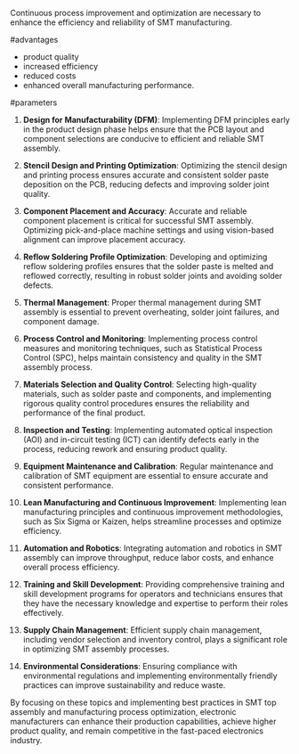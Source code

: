 Continuous process improvement and optimization are necessary to enhance the efficiency and reliability of SMT manufacturing.

#advantages  
- product quality
- increased efficiency
- reduced costs
- enhanced overall manufacturing performance.

#parameters  

1. **Design for Manufacturability (DFM)**: Implementing DFM principles early in the product design phase helps ensure that the PCB layout and component selections are conducive to efficient and reliable SMT assembly.

2. **Stencil Design and Printing Optimization**: Optimizing the stencil design and printing process ensures accurate and consistent solder paste deposition on the PCB, reducing defects and improving solder joint quality.

3. **Component Placement and Accuracy**: Accurate and reliable component placement is critical for successful SMT assembly. Optimizing pick-and-place machine settings and using vision-based alignment can improve placement accuracy.

4. **Reflow Soldering Profile Optimization**: Developing and optimizing reflow soldering profiles ensures that the solder paste is melted and reflowed correctly, resulting in robust solder joints and avoiding solder defects.

5. **Thermal Management**: Proper thermal management during SMT assembly is essential to prevent overheating, solder joint failures, and component damage.

6. **Process Control and Monitoring**: Implementing process control measures and monitoring techniques, such as Statistical Process Control (SPC), helps maintain consistency and quality in the SMT assembly process.

7. **Materials Selection and Quality Control**: Selecting high-quality materials, such as solder paste and components, and implementing rigorous quality control procedures ensures the reliability and performance of the final product.

8. **Inspection and Testing**: Implementing automated optical inspection (AOI) and in-circuit testing (ICT) can identify defects early in the process, reducing rework and ensuring product quality.

9. **Equipment Maintenance and Calibration**: Regular maintenance and calibration of SMT equipment are essential to ensure accurate and consistent performance.

10. **Lean Manufacturing and Continuous Improvement**: Implementing lean manufacturing principles and continuous improvement methodologies, such as Six Sigma or Kaizen, helps streamline processes and optimize efficiency.

11. **Automation and Robotics**: Integrating automation and robotics in SMT assembly can improve throughput, reduce labor costs, and enhance overall process efficiency.

12. **Training and Skill Development**: Providing comprehensive training and skill development programs for operators and technicians ensures that they have the necessary knowledge and expertise to perform their roles effectively.

13. **Supply Chain Management**: Efficient supply chain management, including vendor selection and inventory control, plays a significant role in optimizing SMT assembly processes.

14. **Environmental Considerations**: Ensuring compliance with environmental regulations and implementing environmentally friendly practices can improve sustainability and reduce waste.

By focusing on these topics and implementing best practices in SMT top assembly and manufacturing process optimization, electronic manufacturers can enhance their production capabilities, achieve higher product quality, and remain competitive in the fast-paced electronics industry.